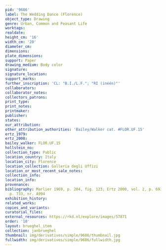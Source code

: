 ```yaml
---
pid: '9686'
label: The Wedding Dance (Florence)
object_type: Drawing
genre: Urban, Common and Peasant Life
worktags:
realdate:
height_cm: '16'
width_cm: '20'
diameter_cm:
dimensions:
plate_dimensions:
support: Paper
drawing_medium: Body color
signature:
signature_location:
support_marks:
further_inscription: 'CL: "B.I./L.F."; "RI (inéén)"'
collaborators:
collaborator_notes:
collectors_patrons:
print_type:
print_notes:
printmaker:
publisher:
states:
our_attribution:
other_attribution_authorities: 'Bailey/Walker cat. #FLOR.UF.15'
ertz_1979:
ertz_2008:
bailey_walker: FLOR.UF.15
hollstein_no:
collection_type: Public
location_country: Italy
location_city: Florence
location_collection: Galleria degli Uffizi
location_or_most_recent_sale_notes:
collection_info:
location_info:
provenance:
bibliography: Marlier 1969, p. 204, fig. 123; Ertz 2000, vol. 2, p. 693, fig. 573,
  p. 733, nr. A994
exhibition_history:
related_works:
copies_and_variants:
curatorial_files:
external_resources: https://rkd.nl/explore/images/57871
order: '10'
layout: brueghel_item
collection: janbrueghel
thumbnail: img/derivatives/simple/9686/thumbnail.jpg
fullwidth: img/derivatives/simple/9686/fullwidth.jpg
---
```

